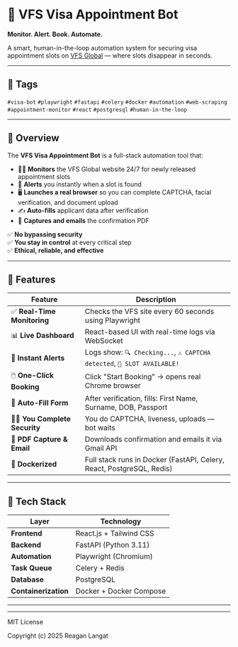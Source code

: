 # 🎯 VFS Visa Appointment Bot  
**Monitor. Alert. Book. Automate.**  

A smart, human-in-the-loop automation system for securing visa appointment slots on [VFS Global](https://visa.vfsglobal.com/) — where slots disappear in seconds.

---

## 🔖 Tags  
`#visa-bot` `#playwright` `#fastapi` `#celery` `#docker` `#automation` `#web-scraping` `#appointment-monitor` `#react` `#postgresql` `#human-in-the-loop`

---

## 📌 Overview

The **VFS Visa Appointment Bot** is a full-stack automation tool that:
- 🕵️‍♂️ **Monitors** the VFS Global website 24/7 for newly released appointment slots
- 📢 **Alerts** you instantly when a slot is found
- 🖥️ **Launches a real browser** so you can complete CAPTCHA, facial verification, and document upload
- ✍️ **Auto-fills** applicant data after verification
- 📎 **Captures and emails** the confirmation PDF

✅ **No bypassing security**  
✅ **You stay in control** at every critical step  
✅ **Ethical, reliable, and effective**

---

## 🚀 Features

| Feature | Description |
|--------|-------------|
| ✅ **Real-Time Monitoring** | Checks the VFS site every 60 seconds using Playwright |
| 📊 **Live Dashboard** | React-based UI with real-time logs via WebSocket |
| 🔔 **Instant Alerts** | Logs show: `🔍 Checking...`, `⚠️ CAPTCHA detected`, `🎉 SLOT AVAILABLE!` |
| 🖱️ **One-Click Booking** | Click "Start Booking" → opens real Chrome browser |
| 🤖 **Auto-Fill Form** | After verification, fills: First Name, Surname, DOB, Passport |
| 🧑‍💼 **You Complete Security** | You do CAPTCHA, liveness, uploads — bot waits |
| 📧 **PDF Capture & Email** | Downloads confirmation and emails it via Gmail API |
| 🐳 **Dockerized** | Full stack runs in Docker (FastAPI, Celery, React, PostgreSQL, Redis) |

---

## 🧩 Tech Stack

| Layer | Technology |
|------|-----------|
| **Frontend** | React.js + Tailwind CSS |
| **Backend** | FastAPI (Python 3.11) |
| **Automation** | Playwright (Chromium) |
| **Task Queue** | Celery + Redis |
| **Database** | PostgreSQL |
| **Containerization** | Docker + Docker Compose |

---


---


MIT License

Copyright (c) 2025 Reagan Langat


